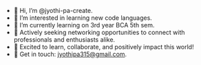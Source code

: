 - 👋 Hi, I’m @jyothi-pa-create.
- 👀 I’m interested in learning new code languages.
- 🌱 I’m currently learning on 3rd year BCA 5th sem.
- 🤝 Actively seeking networking opportunities to connect with professionals and enthusiasts alike.
- 🚀 Excited to learn, collaborate, and positively impact this world!
- 📩 Get in touch: jyothipa315@gmail.com.



